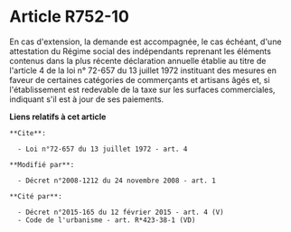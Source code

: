# Article R752-10

En cas d'extension, la demande est accompagnée, le cas échéant, d'une attestation du Régime social des indépendants reprenant
les éléments contenus dans la plus récente déclaration annuelle établie au titre de l'article 4 de la loi n° 72-657 du 13
juillet 1972 instituant des mesures en faveur de certaines catégories de commerçants et artisans âgés et, si l'établissement
est redevable de la taxe sur les surfaces commerciales, indiquant s'il est à jour de ses paiements.

**Liens relatifs à cet article**

	**Cite**:

	  - Loi n°72-657 du 13 juillet 1972 - art. 4

	**Modifié par**:

	  - Décret n°2008-1212 du 24 novembre 2008 - art. 1

	**Cité par**:

	  - Décret n°2015-165 du 12 février 2015 - art. 4 (V)
	  - Code de l'urbanisme - art. R*423-38-1 (VD)
